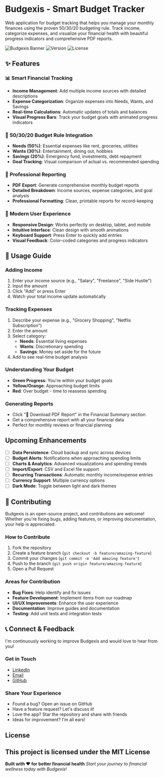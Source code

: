 # Budgexis - Smart Budget Tracker
Web application for budget tracking that helps you manage your monthly finances using the proven 50/30/20 budgeting rule.
Track income, categorize expenses, and visualize your financial health with beautiful progress indicators and comprehensive PDF reports.

![Budgexis Banner](https://img.shields.io/badge/Budgexis-Smart%20Budget%20Tracker-4CAF50?style=for-the-badge)
![Version](https://img.shields.io/badge/version-1.0.0-blue?style=flat-square)
![License](https://img.shields.io/badge/license-MIT-green?style=flat-square)

## ✨ Features
### 📊 **Smart Financial Tracking**
- **Income Management**: Add multiple income sources with detailed descriptions
- **Expense Categorization**: Organize expenses into Needs, Wants, and Savings
- **Real-time Calculations**: Automatic updates of totals and balances
- **Visual Progress Bars**: Track your budget goals with animated progress indicators

### 🎯 **50/30/20 Budget Rule Integration**
- **Needs (50%)**: Essential expenses like rent, groceries, utilities
- **Wants (30%)**: Entertainment, dining out, hobbies
- **Savings (20%)**: Emergency fund, investments, debt repayment
- **Goal Tracking**: Visual comparison of actual vs. recommended spending

### 📄 **Professional Reporting**
- **PDF Export**: Generate comprehensive monthly budget reports
- **Detailed Breakdown**: Income sources, expense categories, and goal analysis
- **Professional Formatting**: Clean, printable reports for record-keeping

### 🎨 **Modern User Experience**
- **Responsive Design**: Works perfectly on desktop, tablet, and mobile
- **Intuitive Interface**: Clean design with smooth animations
- **Keyboard Support**: Press Enter to quickly add entries
- **Visual Feedback**: Color-coded categories and progress indicators

## 📱 Usage Guide

### Adding Income
1. Enter your income source (e.g., "Salary", "Freelance", "Side Hustle")
2. Input the amount
3. Click "Add" or press Enter
4. Watch your total income update automatically

### Tracking Expenses
1. Describe your expense (e.g., "Grocery Shopping", "Netflix Subscription")
2. Enter the amount
3. Select category:
   - **Needs**: Essential living expenses
   - **Wants**: Discretionary spending
   - **Savings**: Money set aside for the future
4. Add to see real-time budget analysis

### Understanding Your Budget
- **Green Progress**: You're within your budget goals
- **Yellow/Orange**: Approaching budget limits
- **Red**: Over budget - time to reassess spending

### Generating Reports
- Click "📄 Download PDF Report" in the Financial Summary section
- Get a comprehensive report with all your financial data
- Perfect for monthly reviews or financial planning

## Upcoming Enhancements
- [ ] **Data Persistence**: Cloud backup and sync across devices
- [ ] **Budget Alerts**: Notifications when approaching spending limits
- [ ] **Charts & Analytics**: Advanced visualizations and spending trends
- [ ] **Import/Export**: CSV and Excel file support
- [ ] **Recurring Transactions**: Automatic monthly income/expense entries
- [ ] **Currency Support**: Multiple currency options
- [ ] **Dark Mode**: Toggle between light and dark themes

## 🤝 Contributing
Budgexis is an open-source project, and contributions are welcome! Whether you're fixing bugs, adding features, or improving documentation, your help is appreciated.

### How to Contribute
1. Fork the repository
2. Create a feature branch (`git checkout -b feature/amazing-feature`)
3. Commit your changes (`git commit -m 'Add amazing feature'`)
4. Push to the branch (`git push origin feature/amazing-feature`)
5. Open a Pull Request

### Areas for Contribution
- **Bug Fixes**: Help identify and fix issues
- **Feature Development**: Implement items from our roadmap
- **UI/UX Improvements**: Enhance the user experience
- **Documentation**: Improve guides and documentation
- **Testing**: Add unit tests and integration tests

## 📞 Connect & Feedback
I'm continuously working to improve Budgexis and would love to hear from you!

### **Get in Touch**
- [LinkedIn]([https://linkedin.com/in/your-profile](https://www.linkedin.com/in/avadhut-noola))
- [Email](avdhutnula@gmail.com)
- [GitHub](https://github.com/avadhut-noola/)

### **Share Your Experience**
- Found a bug? Open an issue on GitHub
- Have a feature request? Let's discuss it!
- Love the app? Star the repository and share with friends
- Ideas for improvement? I'm all ears!

## License

This project is licensed under the MIT License
---

**Built with ❤️ for better financial health**
*Start your journey to financial wellness today with Budgexis!*

